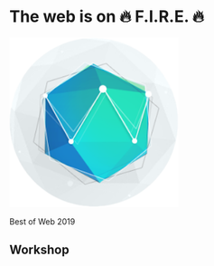 <!-- .slide: class="first-slide fire-specific-slide" data-background="css/theme/legacy/images/background_blue.png" -->

# **The web is on 🔥 F.I.R.E. 🔥**

<img src="./assets/images/logos/bow.png" height="300px" />

Best of Web 2019
<!-- .element: style="font-size: 50px"-->

## **Workshop**
